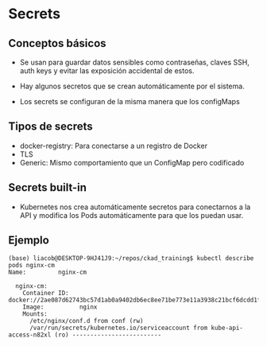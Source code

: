 # Secrets

## Conceptos básicos

- Se usan para guardar datos sensibles como contraseñas, claves SSH, auth keys y evitar las exposición accidental de estos.

- Hay algunos secretos que se crean automáticamente por el sistema.

- Los secrets se configuran de la misma manera que los configMaps

## Tipos de secrets

- docker-registry: Para conectarse a un registro de Docker
- TLS
- Generic: Mismo comportamiento que un ConfigMap pero codificado

## Secrets built-in

- Kubernetes nos crea automáticamente secretos para conectarnos a la API  y modifica los Pods automáticamente para que los puedan usar.


## Ejemplo

```
(base) liacob@DESKTOP-9HJ41J9:~/repos/ckad_training$ kubectl describe pods nginx-cm 
Name:         nginx-cm

  nginx-cm:
    Container ID:   docker://2ae087d62743bc57d1ab0a9402db6ec8ee71be773e11a3938c21bcf6dcdd1f2b
    Image:          nginx
    Mounts:
      /etc/nginx/conf.d from conf (rw)
      /var/run/secrets/kubernetes.io/serviceaccount from kube-api-access-n82xl (ro) -------------------------

  ```